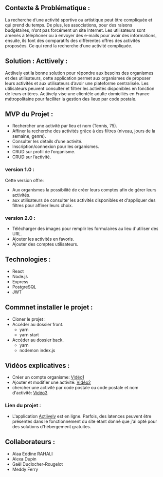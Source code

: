 ## Contexte & Problématique :

La recherche d’une activité sportive ou artistique peut être compliquée et qui prend du temps. De plus, les associations, pour des raisons
budgétaires, n’ont pas forcément un site Internet. Les utilisateurs sont amenés à téléphoner ou à envoyer des e-mails pour avoir des informations, ensuite, ils font des comparatifs des différentes offres des activités proposées. Ce qui rend la recherche d’une activité compliquée.

## Solution : Acttively :

Actiively est la bonne solution pour répondre aux besoins des organismes et des utilisateurs, cette application permet aux organismes de proposer leurs activités et aux utilisateurs d’avoir une plateforme centralisée. Les utilisateurs peuvent consulter et filtrer les activités disponibles en fonction de leurs critères. Actiively vise une clientèle adulte domiciliés en France métropolitaine pour faciliter la gestion des lieux par code postale.

## MVP du Projet :

- Rechercher une activité par lieu et nom (Tennis, 75).
- Affiner la recherche des activités grâce à des filtres (niveau, jours de la semaine, genre).
- Consulter les détails d’une activité.
- Inscription/connexion pour les organismes.
- CRUD sur profil de l’organisme.
- CRUD sur l’activité.

### version 1.0 :

Cette version offre:

- Aux organismes la possibilité de créer leurs comptes afin de gérer leurs activités.
- aux utilisateurs de consulter les activités disponibles et d'appliquer des filtres pour affiner leurs choix.

### version 2.0 :

- Télécharger des images pour remplir les formulaires au lieu d'utiliser des URL.
- Ajouter les activités en favoris.
- Ajouter des comptes utilisateurs.

## Technologies :

- React
- Node.js
- Express
- PostgreSQL
- JWT

## Commnet installer le projet :

- Cloner le projet :
- Accéder au dossier front.
  - yarn
  - yarn start
- Accéder au dossier back.
  - yarn
  - nodemon index.js

## Vidéos explicatives :

- Créer un compte organisme: [Vidéo1](https://vimeo.com/849726308?share=copy)
- Ajouter et modifier une activité: [Vidéo2](https://vimeo.com/849729198?share=copy)
- chercher une activité par code postale ou code postale et nom d'activité: [Vidéo3](https://vimeo.com/849729918?share=copy)

### Lien du projet :

- L'application [Actiively](https://actiively.onrender.com/) est en ligne. Parfois, des latences peuvent être présentes dans le fonctionnement du site étant donné que j'ai opté pour des solutions d'hébergement gratuites.

## Collaborateurs :

- Alaa Eddine RAHALI
- Alexa Dupin
- Gaël Duclocher-Rougelot
- Meddy Ferry
